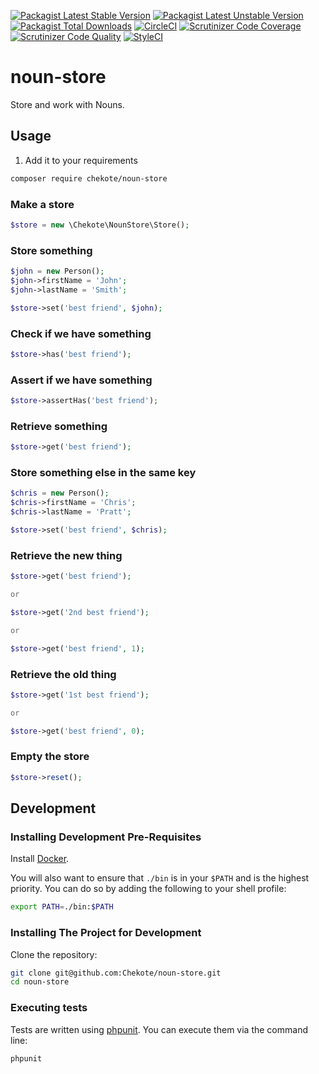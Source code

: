 [![Packagist Latest Stable Version](https://poser.pugx.org/chekote/noun-store/version.svg)](https://packagist.org/packages/chekote/noun-store)
[![Packagist Latest Unstable Version](https://poser.pugx.org/chekote/noun-store/v/unstable.svg)](https://packagist.org/packages/chekote/noun-store)
[![Packagist Total Downloads](https://poser.pugx.org/chekote/noun-store/downloads.svg)](https://packagist.org/packages/chekote/noun-store)
[![CircleCI](https://circleci.com/gh/Chekote/noun-store.svg?style=shield)](https://circleci.com/gh/Chekote/noun-store)
[![Scrutinizer Code Coverage](https://scrutinizer-ci.com/g/Chekote/noun-store/badges/coverage.png?b=master)](https://scrutinizer-ci.com/g/Chekote/noun-store/?branch=master)
[![Scrutinizer Code Quality](https://scrutinizer-ci.com/g/Chekote/noun-store/badges/quality-score.png?b=master)](https://scrutinizer-ci.com/g/Chekote/noun-store/?branch=master)
[![StyleCI](https://styleci.io/repos/63828286/shield?style=plastic)](https://styleci.io/repos/63828286)

# noun-store

Store and work with Nouns.

## Usage

1. Add it to your requirements

```bash
composer require chekote/noun-store
```

### Make a store

```php
$store = new \Chekote\NounStore\Store();
```

### Store something

```php
$john = new Person();
$john->firstName = 'John';
$john->lastName = 'Smith';

$store->set('best friend', $john);
```

### Check if we have something

```php
$store->has('best friend');
```

### Assert if we have something

```php
$store->assertHas('best friend');
```

### Retrieve something

```php
$store->get('best friend');
```

### Store something else in the same key

```php
$chris = new Person();
$chris->firstName = 'Chris';
$chris->lastName = 'Pratt';

$store->set('best friend', $chris);
```

### Retrieve the new thing

```php
$store->get('best friend');

or

$store->get('2nd best friend');

or

$store->get('best friend', 1);
```

### Retrieve the old thing

```php
$store->get('1st best friend');

or

$store->get('best friend', 0);
```

### Empty the store

```php
$store->reset();
```

## Development

### Installing Development Pre-Requisites

Install [Docker](https://www.docker.com).

You will also want to ensure that `./bin` is in your `$PATH` and is the highest priority. You can do so by adding the
following to your shell profile:

```bash
export PATH=./bin:$PATH
```

### Installing The Project for Development

Clone the repository:

```bash
git clone git@github.com:Chekote/noun-store.git
cd noun-store
```

### Executing tests

Tests are written using [phpunit](https://phpunit.de/). You can execute them via the command line:

```bash
phpunit
```
